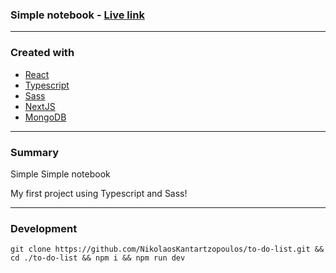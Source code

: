 ### Simple notebook - [Live link](https://notebook-nk.vercel.app/)

---

### Created with

- [React](https://reactjs.org/)
- [Typescript](https://www.typescriptlang.org/)
- [Sass](https://sass-lang.com/)
- [NextJS](https://nextjs.org/)
- [MongoDB](https://www.mongodb.com/)


---

### Summary

Simple Simple notebook

My first project using Typescript and Sass!

---

### Development

```
git clone https://github.com/NikolaosKantartzopoulos/to-do-list.git && cd ./to-do-list && npm i && npm run dev
```

